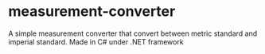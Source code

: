 # measurement-converter
A simple measurement converter that convert between metric standard and imperial standard. Made in C# under .NET framework
